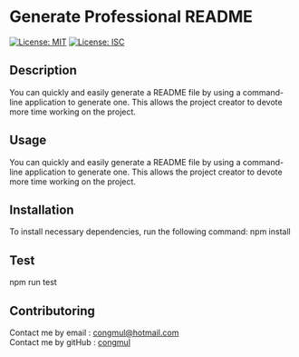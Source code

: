 # Generate Professional README
[![License: MIT](https://img.shields.io/badge/License-MIT-yellow.svg)](https://opensource.org/licenses/MIT) [![License: ISC](https://img.shields.io/badge/License-ISC-blue.svg)](https://opensource.org/licenses/ISC) 

## Description
You can quickly and easily generate a README file by using a command-line application to generate one. This allows the project creator to devote more time working on the project.

## Usage
You can quickly and easily generate a README file by using a command-line application to generate one. This allows the project creator to devote more time working on the project.

## Installation 
To install necessary dependencies, run the following command:
npm install

## Test 
npm run test

## Contributoring
Contact me by email : congmul@hotmail.com <br>
Contact me by gitHub : <a href="https://github.com/congmul">congmul</a>